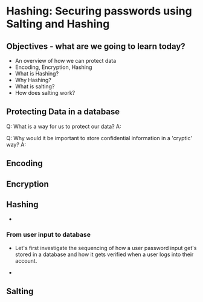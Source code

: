 # Hashing: Securing passwords using Salting and Hashing

## Objectives - what are we going to learn today?

- An overview of how we can protect data
- Encoding, Encryption, Hashing
- What is Hashing?
- Why Hashing?
- What is salting?
- How does salting work?

## Protecting Data in a database
Q: What is a way for us to protect our data?
A: 

Q: Why would it be important to store confidential information in a 'cryptic' way?
A:

## Encoding


## Encryption


## Hashing

-

### From user input to database
- Let's first investigate the sequencing of how a user password input get's stored in a database and how it gets verified when a user logs into their account.

- 

## Salting
